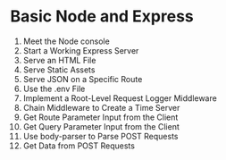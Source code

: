 # Basic Node and Express

1. Meet the Node console
2. Start a Working Express Server
3. Serve an HTML File
4. Serve Static Assets
5. Serve JSON on a Specific Route
6. Use the .env File
7. Implement a Root-Level Request Logger Middleware
8. Chain Middleware to Create a Time Server
9. Get Route Parameter Input from the Client
10. Get Query Parameter Input from the Client
11. Use body-parser to Parse POST Requests
12. Get Data from POST Requests